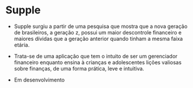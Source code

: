 # Supple

* Supple surgiu a partir de uma pesquisa que mostra que a nova geração de brasileiros, a geração z, possui um maior descontrole financeiro e maiores dívidas que a geração anterior quando tinham a mesma faixa etária.

* Trata-se de uma aplicação que tem o intuito de ser um gerenciador financeiro enquanto ensina à crianças e adolescentes lições valiosas sobre finanças, de uma forma prática, leve e intuitiva.

* Em desenvolvimento
